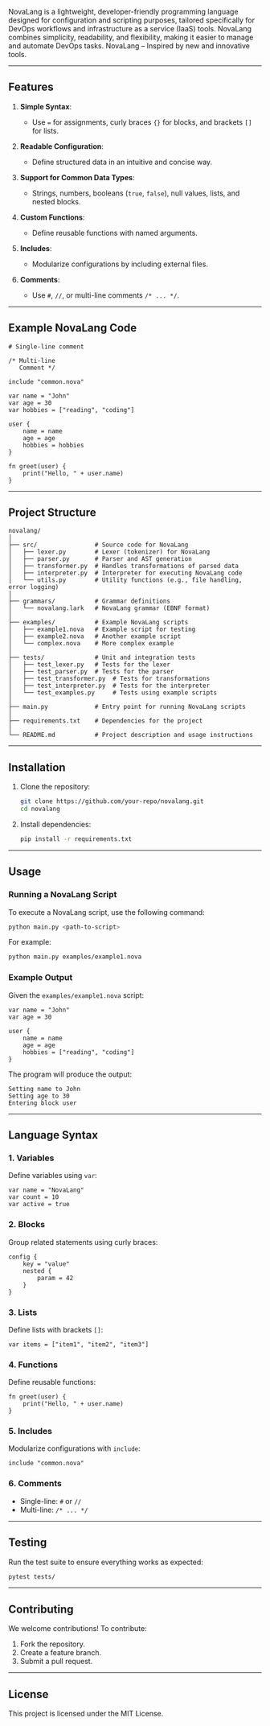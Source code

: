 NovaLang is a lightweight, developer-friendly programming language designed for configuration and scripting purposes, tailored specifically for DevOps workflows and infrastructure as a service (IaaS) tools. NovaLang combines simplicity, readability, and flexibility, making it easier to manage and automate DevOps tasks.  NovaLang – Inspired by new and innovative tools.

---

## Features

1. **Simple Syntax**:
   - Use `=` for assignments, curly braces `{}` for blocks, and brackets `[]` for lists.
   
2. **Readable Configuration**:
   - Define structured data in an intuitive and concise way.

3. **Support for Common Data Types**:
   - Strings, numbers, booleans (`true`, `false`), null values, lists, and nested blocks.

4. **Custom Functions**:
   - Define reusable functions with named arguments.

5. **Includes**:
   - Modularize configurations by including external files.

6. **Comments**:
   - Use `#`, `//`, or multi-line comments `/* ... */`.

---

## Example NovaLang Code

```nova
# Single-line comment

/* Multi-line
   Comment */

include "common.nova"

var name = "John"
var age = 30
var hobbies = ["reading", "coding"]

user {
    name = name
    age = age
    hobbies = hobbies
}

fn greet(user) {
    print("Hello, " + user.name)
}
```

---

## Project Structure

```
novalang/
│
├── src/                # Source code for NovaLang
│   ├── lexer.py        # Lexer (tokenizer) for NovaLang
│   ├── parser.py       # Parser and AST generation
│   ├── transformer.py  # Handles transformations of parsed data
│   ├── interpreter.py  # Interpreter for executing NovaLang code
│   └── utils.py        # Utility functions (e.g., file handling, error logging)
│
├── grammars/           # Grammar definitions
│   └── novalang.lark   # NovaLang grammar (EBNF format)
│
├── examples/           # Example NovaLang scripts
│   ├── example1.nova   # Example script for testing
│   ├── example2.nova   # Another example script
│   └── complex.nova    # More complex example
│
├── tests/              # Unit and integration tests
│   ├── test_lexer.py   # Tests for the lexer
│   ├── test_parser.py  # Tests for the parser
│   ├── test_transformer.py  # Tests for transformations
│   ├── test_interpreter.py  # Tests for the interpreter
│   └── test_examples.py     # Tests using example scripts
│
├── main.py             # Entry point for running NovaLang scripts
│
├── requirements.txt    # Dependencies for the project
│
└── README.md           # Project description and usage instructions
```

---

## Installation

1. Clone the repository:
   ```bash
   git clone https://github.com/your-repo/novalang.git
   cd novalang
   ```

2. Install dependencies:
   ```bash
   pip install -r requirements.txt
   ```

---

## Usage

### Running a NovaLang Script

To execute a NovaLang script, use the following command:
```bash
python main.py <path-to-script>
```

For example:
```bash
python main.py examples/example1.nova
```

### Example Output
Given the `examples/example1.nova` script:
```nova
var name = "John"
var age = 30

user {
    name = name
    age = age
    hobbies = ["reading", "coding"]
}
```
The program will produce the output:
```
Setting name to John
Setting age to 30
Entering block user
```

---

## Language Syntax

### 1. Variables
Define variables using `var`:
```nova
var name = "NovaLang"
var count = 10
var active = true
```

### 2. Blocks
Group related statements using curly braces:
```nova
config {
    key = "value"
    nested {
        param = 42
    }
}
```

### 3. Lists
Define lists with brackets `[]`:
```nova
var items = ["item1", "item2", "item3"]
```

### 4. Functions
Define reusable functions:
```nova
fn greet(user) {
    print("Hello, " + user.name)
}
```

### 5. Includes
Modularize configurations with `include`:
```nova
include "common.nova"
```

### 6. Comments
- Single-line: `#` or `//`
- Multi-line: `/* ... */`

---

## Testing

Run the test suite to ensure everything works as expected:
```bash
pytest tests/
```

---

## Contributing

We welcome contributions! To contribute:
1. Fork the repository.
2. Create a feature branch.
3. Submit a pull request.

---

## License

This project is licensed under the MIT License.

